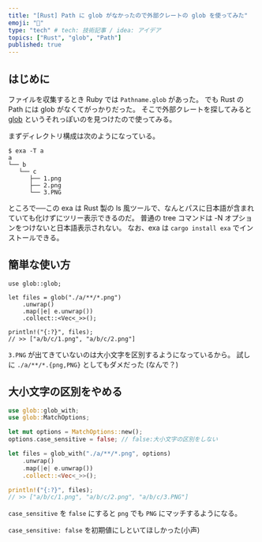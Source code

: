 ```yaml
---
title: "[Rust] Path に glob がなかったので外部クレートの glob を使ってみた"
emoji: "🍣"
type: "tech" # tech: 技術記事 / idea: アイデア
topics: ["Rust", "glob", "Path"]
published: true
---
```


## はじめに

ファイルを収集するとき Ruby では `Pathname.glob` があった。
でも Rust の Path には glob がなくてがっかりだった。
そこで外部クレートを探してみると [glob](https://docs.rs/glob) というそれっぽいのを見つけたので使ってみる。

まずディレクトリ構成は次のようになっている。

```shell
$ exa -T a
a
└── b
   └── c
      ├── 1.png
      ├── 2.png
      └── 3.PNG
```

ところで──この exa は Rust 製の ls 風ツールで、なんとパスに日本語が含まれていても化けずにツリー表示できるのだ。
普通の tree コマンドは -N オプションをつけないと日本語表示されない。
なお、exa は `cargo install exa` でインストールできる。

## 簡単な使い方

```rust:
use glob::glob;

let files = glob("./a/**/*.png")
    .unwrap()
    .map(|e| e.unwrap())
    .collect::<Vec<_>>();

println!("{:?}", files);
// >> ["a/b/c/1.png", "a/b/c/2.png"]
```

`3.PNG` が出てきていないのは大小文字を区別するようになっているから。
試しに `./a/**/*.{png,PNG}` としてもダメだった (なんで？)


## 大小文字の区別をやめる

```rust
use glob::glob_with;
use glob::MatchOptions;

let mut options = MatchOptions::new();
options.case_sensitive = false; // false:大小文字の区別をしない

let files = glob_with("./a/**/*.png", options)
    .unwrap()
    .map(|e| e.unwrap())
    .collect::<Vec<_>>();

println!("{:?}", files);
// >> ["a/b/c/1.png", "a/b/c/2.png", "a/b/c/3.PNG"]
```

`case_sensitive` を `false` にすると `png` でも `PNG` にマッチするようになる。

`case_sensitive: false` を初期値にしといてほしかった(小声)

